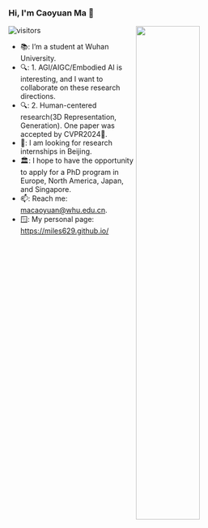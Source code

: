 ### Hi, I'm Caoyuan Ma 👋 

![visitors](https://visitor-badge.glitch.me/badge?page_id=Miles629.Miles629.README)
<img align="right" width="50%" src="https://github-readme-stats.vercel.app/api?username=Miles629&show_icons=true&theme=tokyonight">

- 📚: I’m a student at Wuhan University.
- 🔍: 1. AGI/AIGC/Embodied AI is interesting, and I want to collaborate on these research directions.
- 🔍: 2. Human-centered research(3D Representation, Generation). One paper was accepted by CVPR2024🎉.
- 🧳: I am looking for research internships in Beijing.
- 🏛: I hope to have the opportunity to apply for a PhD program in Europe, North America, Japan, and Singapore.
- 📫: Reach me: macaoyuan@whu.edu.cn.
- 🪟: My personal page: https://miles629.github.io/



<!--
**Miles629/Miles629** is a ✨ _special_ ✨ repository because its `README.md` (this file) appears on your GitHub profile.

Here are some ideas to get you started:

- 🔭 I’m currently working on ...
- 🌱 I’m currently learning ...
- 👯 I’m looking to collaborate on ...
- 🤔 I’m looking for help with ...
- 💬 Ask me about ...
- 📫 How to reach me: ...
- 😄 Pronouns: ...
- ⚡ Fun fact: ...
-->
